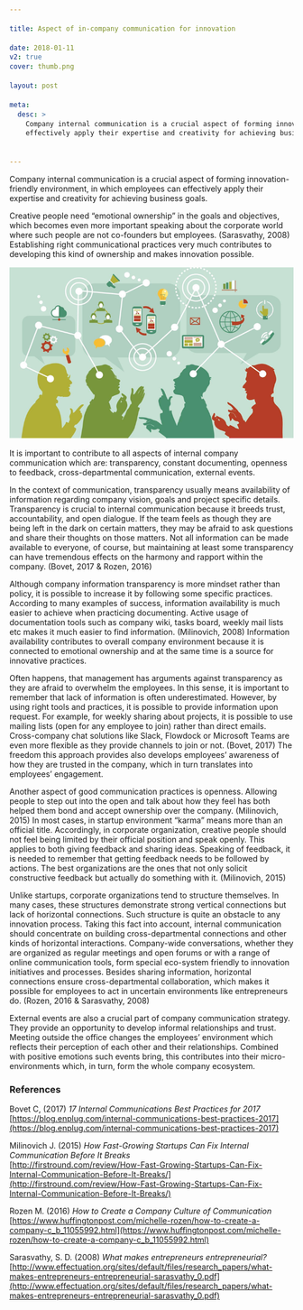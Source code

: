 ```yaml
---

title: Aspect of in-company communication for innovation

date: 2018-01-11
v2: true
cover: thumb.png

layout: post

meta:
  desc: >
    Company internal communication is a crucial aspect of forming innovation-friendly environment, in which employees can
    effectively apply their expertise and creativity for achieving business goals.


---
```


<div data-excerpt>

Company internal communication is a crucial aspect of forming innovation-friendly environment, in which employees can
effectively apply their expertise and creativity for achieving business goals.

Creative people need “emotional ownership” in the goals and objectives, which becomes even more important speaking about
the corporate world where such people are not co-founders but employees. (Sarasvathy, 2008) Establishing right
communicational practices very much contributes to developing this kind of ownership and makes innovation possible.

</div>

![](communication.png)

It is important to contribute to all aspects of internal company communication which are: transparency, constant
documenting, openness to feedback, cross-departmental communication, external events.

In the context of communication, transparency usually means availability of information regarding company vision, goals
and project specific details. Transparency is crucial to internal communication because it breeds trust, accountability,
and open dialogue. If the team feels as though they are being left in the dark on certain matters, they may be afraid to
ask questions and share their thoughts on those matters. Not all information can be made available to everyone, of
course, but maintaining at least some transparency can have tremendous effects on the harmony and rapport within the
company. (Bovet, 2017 & Rozen, 2016)

Although company information transparency is more mindset rather than policy, it is possible to increase it by following
some specific practices. According to many examples of success, information availability is much easier to achieve when
practicing documenting. Active usage of documentation tools such as company wiki, tasks board, weekly mail lists etc
makes it much easier to find information. (Milinovich, 2008) Information availability contributes to overall company
environment because it is connected to emotional ownership and at the same time is a source for innovative practices.

Often happens, that management has arguments against transparency as they are afraid to overwhelm the employees. In this
sense, it is important to remember that lack of information is often underestimated. However, by using right tools and
practices, it is possible to provide information upon request. For example, for weekly sharing about projects, it is
possible to use mailing lists (open for any employee to join) rather than direct emails. Cross-company chat solutions
like Slack, Flowdock or Microsoft Teams are even more flexible as they provide channels to join or not. (Bovet, 2017)
The freedom this approach provides also develops employees’ awareness of how they are trusted in the company, which in
turn translates into employees’ engagement.

Another aspect of good communication practices is openness. Allowing people to step out into the open and talk about how
they feel has both helped them bond and accept ownership over the company. (Milinovich, 2015) In most cases, in startup
environment “karma” means more than an official title. Accordingly, in corporate organization, creative people should
not feel being limited by their official position and speak openly. This applies to both giving feedback and sharing
ideas. Speaking of feedback, it is needed to remember that getting feedback needs to be followed by actions. The best
organizations are the ones that not only solicit constructive feedback but actually do something with it.
(Milinovich, 2015)

Unlike startups, corporate organizations tend to structure themselves. In many cases, these structures demonstrate
strong vertical connections but lack of horizontal connections. Such structure is quite an obstacle to any innovation
process. Taking this fact into account, internal communication should concentrate on building cross-departmental
connections and other kinds of horizontal interactions. Company-wide conversations, whether they are organized as
regular meetings and open forums or with a range of online communication tools, form special eco-system friendly to
innovation initiatives and processes. Besides sharing information, horizontal connections ensure cross-departmental
collaboration, which makes it possible for employees to act in uncertain environments like entrepreneurs do. (Rozen,
2016 & Sarasvathy, 2008)

External events are also a crucial part of company communication strategy. They provide an opportunity to develop
informal relationships and trust. Meeting outside the office changes the employees’ environment which reflects their
perception of each other and their relationships. Combined with positive emotions such events bring, this contributes
into their micro-environments which, in turn, form the whole company ecosystem.

### References

Bovet C, (2017) *17 Internal Communications Best Practices for 2017*<br/>
[https://blog.enplug.com/internal-communications-best-practices-2017](https://blog.enplug.com/internal-communications-best-practices-2017)

Milinovich J. (2015) *How Fast-Growing Startups Can Fix Internal Communication Before It Breaks*<br/>
[http://firstround.com/review/How-Fast-Growing-Startups-Can-Fix-Internal-Communication-Before-It-Breaks/](http://firstround.com/review/How-Fast-Growing-Startups-Can-Fix-Internal-Communication-Before-It-Breaks/)

Rozen M. (2016) *How to Create a Company Culture of Communication*<br/>
[https://www.huffingtonpost.com/michelle-rozen/how-to-create-a-company-c_b_11055992.html](https://www.huffingtonpost.com/michelle-rozen/how-to-create-a-company-c_b_11055992.html)

Sarasvathy, S. D. (2008) *What makes entrepreneurs entrepreneurial?*<br/>
[http://www.effectuation.org/sites/default/files/research_papers/what-makes-entrepreneurs-entrepreneurial-sarasvathy_0.pdf](http://www.effectuation.org/sites/default/files/research_papers/what-makes-entrepreneurs-entrepreneurial-sarasvathy_0.pdf)
